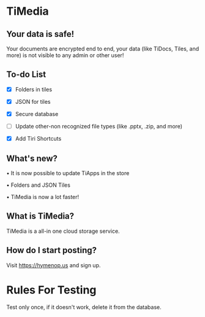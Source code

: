 # TiMedia


## Your data is safe!
Your documents are encrypted end to end, your data (like TiDocs, Tiles, and more) is not visible to any admin or other user!


## To-do List
- [x] Folders in tiles
- [x] JSON for tiles
- [x] Secure database
- [ ] Update other-non recognized file types (like .pptx, .zip, and more)
- [x] Add Tiri Shortcuts


## What's new?
• It is now possible to update TiApps in the store

• Folders and JSON Tiles

• TiMedia is now a lot faster!

## What is TiMedia?
TiMedia is a all-in one cloud storage service.

## How do I start posting?
Visit https://hymenop.us and sign up.

# Rules For Testing
Test only once, if it doesn't work, delete it from the database.
